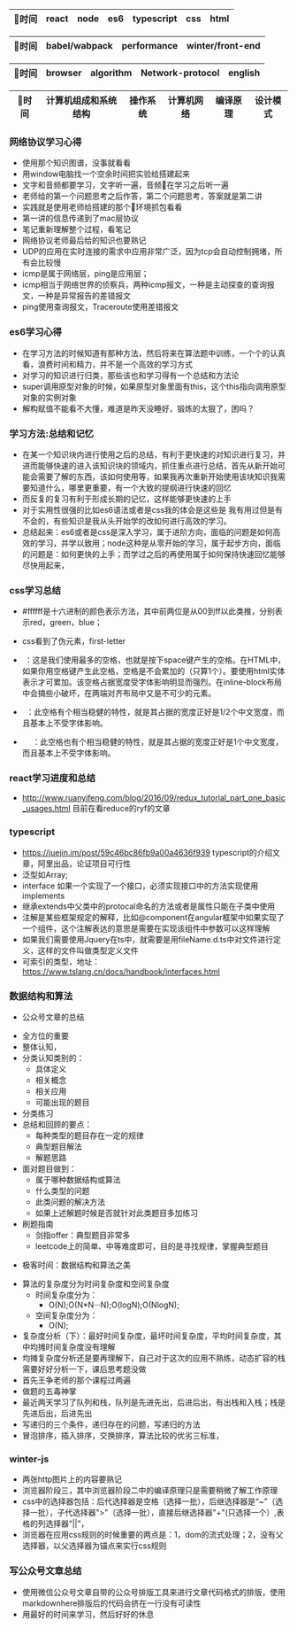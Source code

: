 |时间|react|node|es6|typescript|css|html|
| :--:| :-- | :--:|  :-- | :--:|  :-- | :--:| 


|时间|babel/wabpack|performance|winter/front-end|
| :--:| :-----------: | :-----------: | :-----------:  |


|时间| browser | algorithm | Network-protocol | english |
| :--:| :-----: | :-------: | :--------------: | :-----: |  


|时间| 计算机组成和系统结构 | 操作系统 | 计算机网络 | 编译原理 |设计模式|
| :--:| :-----: | :-------: | :--------------: | :-----: |  :-----: |  


### 网络协议学习心得
- 使用那个知识图谱，没事就看看
- 用window电脑找一个空余时间把实验给搭建起来
- 文字和音频都要学习，文字听一遍，音频在学习之后听一遍
- 老师给的第一个问题思考之后作答，第二个问题思考，答案就是第二讲
- 实践就是使用老师给搭建的那个环境抓包看看
- 第一讲的信息传递到了mac层协议
- 笔记重新理解整个过程，看笔记
- 网络协议老师最后给的知识也要熟记
- UDP的应用在实时连接的需求中应用非常广泛，因为tcp会自动控制拥堵，所有会比较慢
- icmp是属于网络层，ping是应用层；
- icmp相当于网络世界的侦察兵，两种icmp报文，一种是主动探查的查询报文，一种是异常报告的差错报文
- ping使用查询报文，Traceroute使用差错报文

### es6学习心得
- 在学习方法的时候知道有那种方法，然后将来在算法题中训练，一个个的认真看，浪费时间和精力，并不是一个高效的学习方式
- 对学习的知识进行归类，那些该也和学习得有一个总结和方法论
- super调用原型对象的时候，如果原型对象里面有this，这个this指向调用原型对象的实例对象
- 解构赋值不能看不大懂，难道是昨天没睡好，锻炼的太狠了，困吗？

### 学习方法:总结和记忆
- 在某一个知识块内进行使用之后的总结，有利于更快速的对知识进行复习，并进而能够快速的进入该知识块的领域内，抓住重点进行总结，首先从新开始可能会需要了解的东西，该如何使用等，如果我再次重新开始使用该块知识我需要知道什么，哪里更重要，有一个大致的提纲进行快速的回忆
- 而反复的复习有利于形成长期的记忆，这样能够更快速的上手
- 对于实用性很强的比如es6语法或者是css我的体会是这些是 我有用过但是有不会的，有些知识是我从头开始学的改如何进行高效的学习。
- 总结起来：es6或者是css是深入学习，属于进阶方向，面临的问题是如何高效的学习，并学以致用；node这种是从零开始的学习，属于起步方向，面临的问题是：如何更快的上手；而学过之后的再使用属于如何保持快速回忆能够尽快用起来，
### css学习总结
- #ffffff是十六进制的颜色表示方法，其中前两位是从00到ff以此类推，分别表示red，green，blue；
- css看到了伪元素，first-letter
- &nbsp;：这是我们使用最多的空格，也就是按下space键产生的空格。在HTML中，如果你用空格键产生此空格，空格是不会累加的（只算1个）。要使用html实体表示才可累加。该空格占据宽度受字体影响明显而强烈。在inline-block布局中会搞些小破坏，在两端对齐布局中又是不可少的元素。

- &ensp;：此空格有个相当稳健的特性，就是其占据的宽度正好是1/2个中文宽度，而且基本上不受字体影响。

- &emsp; ：此空格也有个相当稳健的特性，就是其占据的宽度正好是1个中文宽度，而且基本上不受字体影响。

### react学习进度和总结
- http://www.ruanyifeng.com/blog/2016/09/redux_tutorial_part_one_basic_usages.html   目前在看reduce的ryf的文章

### typescript 
- https://juejin.im/post/59c46bc86fb9a00a4636f939 typescript的介绍文章，阿里出品，论证项目可行性
- 泛型如Array<string>;
- interface 如果一个实现了一个接口，必须实现接口中的方法实现使用implements
- 继承extends中父类中的protocal命名的方法或者是属性只能在子类中使用
- 注解是某些框架规定的解释，比如@component在angular框架中如果实现了一个组件，这个注解表达的意思是需要在实现该组件中参数可以这样理解
- 如果我们需要使用Jquery在ts中，就需要是用fileName.d.ts中对文件进行定义，这样的文件叫做类型定义文件
- 可索引的类型，地址：https://www.tslang.cn/docs/handbook/interfaces.html


###  数据结构和算法
* 公众号文章的总结
- 全方位的重要
- 整体认知，
- 分类认知类别的：
  + 具体定义
  + 相关概念
  + 相关应用
  + 可能出现的题目
- 分类练习
- 总结和回顾的要点：
  + 每种类型的题目存在一定的规律
  + 典型题目解法
  + 解题思路
- 面对题目做到：
  + 属于哪种数据结构或算法
  + 什么类型的问题
  + 此类问题的解决方法
  + 如果上述解题时候是否就针对此类题目多加练习
- 刷题指南
  + 剑指offer：典型题目非常多
  + leetcode上的简单、中等难度即可，目的是寻找规律，掌握典型题目 
* 极客时间：数据结构和算法之美
- 算法的复杂度分为时间复杂度和空间复杂度
  + 时间复杂度分为：
    * O(N);O(N*N···N);O(logN);O(NlogN);
  + 空间复杂度分为：
    * O(N);
- 复杂度分析（下）：最好时间复杂度，最坏时间复杂度，平均时间复杂度，其中均摊时间复杂度没有理解
- 均摊复杂度分析还是要再理解下，自己对于这次的应用不熟练，动态扩容的栈需要好好分析一下，课后思考题没做
- 首先王争老师的那个课程过两遍
- 做题的五毒神掌
- 最近两天学习了队列和栈，队列是先进先出，后进后出，有出栈和入栈；栈是先进后出，后进先出
- 写递归的三个条件，递归存在的问题，写递归的方法
- 冒泡排序，插入排序，交换排序，算法比较的优劣三标准，
  
### winter-js
- 两张http图片上的内容要熟记
- 浏览器阶段三，其中浏览器阶段二中的编译原理只是需要稍微了解工作原理
- css中的选择器包括：后代选择器是空格（选择一批），后继选择器是“~”（选择一批），子代选择器">"（选择一批），直接后继选择器"+"(只选择一个）,表格的列选择器“||”，
- 浏览器在应用css规则的时候重要的两点是：1，dom的流式处理；2，没有父选择器，以父选择器为锚点来实行css规则

### 写公众号文章总结
- 使用微信公众号文章自带的公众号排版工具来进行文章代码格式的排版，使用markdownhere排版后的代码会挤在一行没有可读性
- 用最好的时间来学习，然后好好的休息